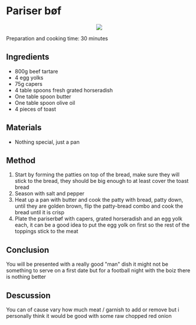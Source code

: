 # Pariser bøf
<p align="center">
<img src="example.png" />
</p>

Preparation and cooking time: 30 minutes

## Ingredients
* 800g beef tartare
* 4 egg yolks
* 75g capers
* 4 table spoons fresh grated horseradish
* One table spoon butter
* One table spoon olive oil
* 4 pieces of toast

## Materials
* Nothing special, just a pan

## Method
1. Start by forming the patties on top of the bread, make sure they will stick to the bread, they should be big enough to at least cover the toast bread
2. Season with salt and pepper
3. Heat up a pan with butter and cook the patty with bread, patty down, until they are golden brown, flip the patty-bread combo and cook the bread until it is crisp
4. Plate the pariserbøf with capers, grated horseradish and an egg yolk each, it can be a good idea to put the egg yolk on first so the rest of the toppings stick to the meat

## Conclusion
You will be presented with a really good "man" dish it might not be something to serve on a first date but for a football night with the boiz there is nothing better

## Descussion
You can of cause vary how much meat / garnish to add or remove but i personally think it would be good with some raw chopped red onion
